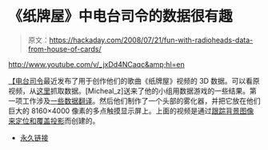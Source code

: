 # 《纸牌屋》中电台司令的数据很有趣

> 原文：<https://hackaday.com/2008/07/21/fun-with-radioheads-data-from-house-of-cards/>

<http://www.youtube.com/v/_jxDd4NCaqc&amp;hl=en>

  
[【电台司令](http://mahalo.com/Radiohead)最近发布了用于创作他们的歌曲《纸牌屋》视频的 3D 数据。可以看原视频，从[这里](http://code.google.com/creative/radiohead/)抓取数据。[Micheal_z]送来了他的小组用数据游戏的一些结果。第一项工作涉及[一些数据翻译](http://i.document.m05.de/?p=500)。然后他们制作了一个头部的雾化器，并把它放在他们巨大的 8160×4000 像素的多点触摸显示屏上。上面的视频是通过[跟踪背景图像来定位和覆盖投影](http://i.document.m05.de/?p=505)而创建的。

*   [永久链接](http://i.document.m05.de/?p=500)